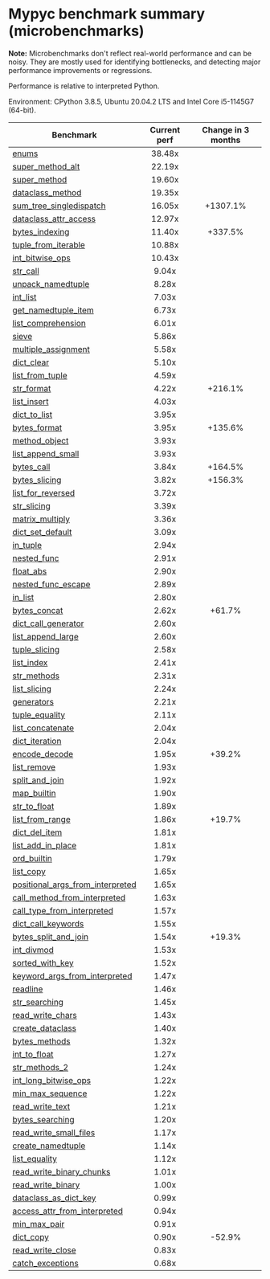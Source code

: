 # Mypyc benchmark summary (microbenchmarks)

**Note:** Microbenchmarks don't reflect real-world performance and can be noisy.
           They are mostly used for identifying bottlenecks, and detecting major performance
           improvements or regressions.

Performance is relative to interpreted Python.

Environment: CPython 3.8.5, Ubuntu 20.04.2 LTS and Intel Core i5-1145G7 (64-bit).

| Benchmark | Current perf | Change in 3 months |
| --- | :---: | :---: |
| [enums](benchmarks/enums.md) | 38.48x |  |
| [super_method_alt](benchmarks/super_method_alt.md) | 22.19x |  |
| [super_method](benchmarks/super_method.md) | 19.60x |  |
| [dataclass_method](benchmarks/dataclass_method.md) | 19.35x |  |
| [sum_tree_singledispatch](benchmarks/sum_tree_singledispatch.md) | 16.05x | +1307.1% |
| [dataclass_attr_access](benchmarks/dataclass_attr_access.md) | 12.97x |  |
| [bytes_indexing](benchmarks/bytes_indexing.md) | 11.40x | +337.5% |
| [tuple_from_iterable](benchmarks/tuple_from_iterable.md) | 10.88x |  |
| [int_bitwise_ops](benchmarks/int_bitwise_ops.md) | 10.43x |  |
| [str_call](benchmarks/str_call.md) | 9.04x |  |
| [unpack_namedtuple](benchmarks/unpack_namedtuple.md) | 8.28x |  |
| [int_list](benchmarks/int_list.md) | 7.03x |  |
| [get_namedtuple_item](benchmarks/get_namedtuple_item.md) | 6.73x |  |
| [list_comprehension](benchmarks/list_comprehension.md) | 6.01x |  |
| [sieve](benchmarks/sieve.md) | 5.86x |  |
| [multiple_assignment](benchmarks/multiple_assignment.md) | 5.58x |  |
| [dict_clear](benchmarks/dict_clear.md) | 5.10x |  |
| [list_from_tuple](benchmarks/list_from_tuple.md) | 4.59x |  |
| [str_format](benchmarks/str_format.md) | 4.22x | +216.1% |
| [list_insert](benchmarks/list_insert.md) | 4.03x |  |
| [dict_to_list](benchmarks/dict_to_list.md) | 3.95x |  |
| [bytes_format](benchmarks/bytes_format.md) | 3.95x | +135.6% |
| [method_object](benchmarks/method_object.md) | 3.93x |  |
| [list_append_small](benchmarks/list_append_small.md) | 3.93x |  |
| [bytes_call](benchmarks/bytes_call.md) | 3.84x | +164.5% |
| [bytes_slicing](benchmarks/bytes_slicing.md) | 3.82x | +156.3% |
| [list_for_reversed](benchmarks/list_for_reversed.md) | 3.72x |  |
| [str_slicing](benchmarks/str_slicing.md) | 3.39x |  |
| [matrix_multiply](benchmarks/matrix_multiply.md) | 3.36x |  |
| [dict_set_default](benchmarks/dict_set_default.md) | 3.09x |  |
| [in_tuple](benchmarks/in_tuple.md) | 2.94x |  |
| [nested_func](benchmarks/nested_func.md) | 2.91x |  |
| [float_abs](benchmarks/float_abs.md) | 2.90x |  |
| [nested_func_escape](benchmarks/nested_func_escape.md) | 2.89x |  |
| [in_list](benchmarks/in_list.md) | 2.80x |  |
| [bytes_concat](benchmarks/bytes_concat.md) | 2.62x | +61.7% |
| [dict_call_generator](benchmarks/dict_call_generator.md) | 2.60x |  |
| [list_append_large](benchmarks/list_append_large.md) | 2.60x |  |
| [tuple_slicing](benchmarks/tuple_slicing.md) | 2.58x |  |
| [list_index](benchmarks/list_index.md) | 2.41x |  |
| [str_methods](benchmarks/str_methods.md) | 2.31x |  |
| [list_slicing](benchmarks/list_slicing.md) | 2.24x |  |
| [generators](benchmarks/generators.md) | 2.21x |  |
| [tuple_equality](benchmarks/tuple_equality.md) | 2.11x |  |
| [list_concatenate](benchmarks/list_concatenate.md) | 2.04x |  |
| [dict_iteration](benchmarks/dict_iteration.md) | 2.04x |  |
| [encode_decode](benchmarks/encode_decode.md) | 1.95x | +39.2% |
| [list_remove](benchmarks/list_remove.md) | 1.93x |  |
| [split_and_join](benchmarks/split_and_join.md) | 1.92x |  |
| [map_builtin](benchmarks/map_builtin.md) | 1.90x |  |
| [str_to_float](benchmarks/str_to_float.md) | 1.89x |  |
| [list_from_range](benchmarks/list_from_range.md) | 1.86x | +19.7% |
| [dict_del_item](benchmarks/dict_del_item.md) | 1.81x |  |
| [list_add_in_place](benchmarks/list_add_in_place.md) | 1.81x |  |
| [ord_builtin](benchmarks/ord_builtin.md) | 1.79x |  |
| [list_copy](benchmarks/list_copy.md) | 1.65x |  |
| [positional_args_from_interpreted](benchmarks/positional_args_from_interpreted.md) | 1.65x |  |
| [call_method_from_interpreted](benchmarks/call_method_from_interpreted.md) | 1.63x |  |
| [call_type_from_interpreted](benchmarks/call_type_from_interpreted.md) | 1.57x |  |
| [dict_call_keywords](benchmarks/dict_call_keywords.md) | 1.55x |  |
| [bytes_split_and_join](benchmarks/bytes_split_and_join.md) | 1.54x | +19.3% |
| [int_divmod](benchmarks/int_divmod.md) | 1.53x |  |
| [sorted_with_key](benchmarks/sorted_with_key.md) | 1.52x |  |
| [keyword_args_from_interpreted](benchmarks/keyword_args_from_interpreted.md) | 1.47x |  |
| [readline](benchmarks/readline.md) | 1.46x |  |
| [str_searching](benchmarks/str_searching.md) | 1.45x |  |
| [read_write_chars](benchmarks/read_write_chars.md) | 1.43x |  |
| [create_dataclass](benchmarks/create_dataclass.md) | 1.40x |  |
| [bytes_methods](benchmarks/bytes_methods.md) | 1.32x |  |
| [int_to_float](benchmarks/int_to_float.md) | 1.27x |  |
| [str_methods_2](benchmarks/str_methods_2.md) | 1.24x |  |
| [int_long_bitwise_ops](benchmarks/int_long_bitwise_ops.md) | 1.22x |  |
| [min_max_sequence](benchmarks/min_max_sequence.md) | 1.22x |  |
| [read_write_text](benchmarks/read_write_text.md) | 1.21x |  |
| [bytes_searching](benchmarks/bytes_searching.md) | 1.20x |  |
| [read_write_small_files](benchmarks/read_write_small_files.md) | 1.17x |  |
| [create_namedtuple](benchmarks/create_namedtuple.md) | 1.14x |  |
| [list_equality](benchmarks/list_equality.md) | 1.12x |  |
| [read_write_binary_chunks](benchmarks/read_write_binary_chunks.md) | 1.01x |  |
| [read_write_binary](benchmarks/read_write_binary.md) | 1.00x |  |
| [dataclass_as_dict_key](benchmarks/dataclass_as_dict_key.md) | 0.99x |  |
| [access_attr_from_interpreted](benchmarks/access_attr_from_interpreted.md) | 0.94x |  |
| [min_max_pair](benchmarks/min_max_pair.md) | 0.91x |  |
| [dict_copy](benchmarks/dict_copy.md) | 0.90x | -52.9% |
| [read_write_close](benchmarks/read_write_close.md) | 0.83x |  |
| [catch_exceptions](benchmarks/catch_exceptions.md) | 0.68x |  |
